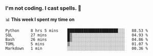 ### I'm not coding. I cast spells. 🎩

📊 **This week I spent my time on**
<!--START_SECTION:waka-->
```text
Python     8 hrs 5 mins    ██████████████████████░░░   88.53 % 
SQL        27 mins         █▒░░░░░░░░░░░░░░░░░░░░░░░   04.93 % 
Bash       26 mins         █▒░░░░░░░░░░░░░░░░░░░░░░░   04.86 % 
TOML       5 mins          ▒░░░░░░░░░░░░░░░░░░░░░░░░   01.07 % 
Markdown   1 min           ░░░░░░░░░░░░░░░░░░░░░░░░░   00.36 % 
```
<!--END_SECTION:waka-->
